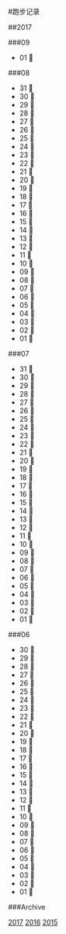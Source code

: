 #跑步记录

##2017


###09

* 01 🙇

###08


* 31 🙇
* 30 🙇
* 29 🙇
* 28 🙇
* 27 🙇
* 26 🙇
* 25 🙇
* 24 🙇
* 23 🙇
* 22 🙇
* 21 🙇
* 20 🙇
* 19 🙇
* 18 🙇
* 17 💪
* 16 💪
* 15 🏃
* 14 🏃
* 13 🙇
* 12 🙇
* 11 🙇
* 10 🙇
* 09 🙇
* 08 🙇
* 07 🙇
* 06 🙇
* 05 🙇
* 04 🙇
* 03 🙇
* 02 🙇
* 01 💪


###07

* 31 🙇
* 30 🙇
* 29 🙇
* 28 🙇
* 27 🙇
* 26 🙇
* 25 💪
* 24 🙇
* 23 🙇
* 22 🙇
* 21 🙇
* 20 🙇
* 19 🙇
* 18 🙇
* 17 🙇
* 16 🙇
* 15 🙇
* 14 🙇
* 13 🙇
* 12 🙇
* 11 🙇
* 10 🙇
* 09 🙇
* 08 💪
* 07 🙇
* 06 💪
* 05 💪
* 04 💪
* 03 🙇
* 02 🙇
* 01 💪


###06

* 30 🙇
* 29 🙇
* 28 💪
* 27 🙇
* 26 🙇
* 25 💪
* 24 🙇
* 23 🙇
* 22 🙇
* 21 🙇
* 20 🙇
* 19 💪
* 18 💪
* 17 💪
* 16 💪
* 15 🙇
* 14 🙇
* 13 🙇
* 12 🙇
* 11 💪
* 10 💪
* 09 🙇
* 08 🙇
* 07 💪
* 06 🙇
* 05 💪
* 04 🙇
* 03 🙇
* 02 🙇
* 01 🙇








###Archive

[2017](/archive/2017.md)
[2016](/archive/2016.md)
[2015](/archive/2015.md)
